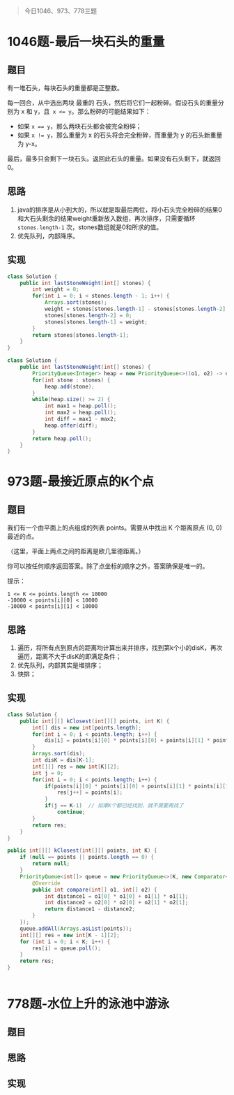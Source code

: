 > 今日1046、973、778三题

# 1046题-最后一块石头的重量

## 题目

有一堆石头，每块石头的重量都是正整数。

每一回合，从中选出两块 最重的 石头，然后将它们一起粉碎。假设石头的重量分别为 x 和 y，且` x <= y`。那么粉碎的可能结果如下：

* 如果 `x == y`，那么两块石头都会被完全粉碎；
* 如果 `x != y`，那么重量为 x 的石头将会完全粉碎，而重量为 y 的石头新重量为 y-x。

最后，最多只会剩下一块石头。返回此石头的重量。如果没有石头剩下，就返回 0。

## 思路

1. java的排序是从小到大的，所以就是取最后两位，将小石头完全粉碎的结果0和大石头剩余的结果weight重新放入数组，再次排序，只需要循环 `stones.length-1` 次，stones数组就是0和所求的值。
2. 优先队列，内部降序。

## 实现

```java
class Solution {
    public int lastStoneWeight(int[] stones) {
        int weight = 0;
        for(int i = 0; i < stones.length - 1; i++) {
            Arrays.sort(stones);
            weight = stones[stones.length-1] - stones[stones.length-2];
            stones[stones.length-2] = 0;
            stones[stones.length-1] = weight;
        }
        return stones[stones.length-1];
    }
}
```

```java
class Solution {
    public int lastStoneWeight(int[] stones) {
        PriorityQueue<Integer> heap = new PriorityQueue<>((o1, o2) -> o2-o1);  // 优先队列默认升序，需要改为降序
        for(int stone : stones) {
            heap.add(stone);
        }
        while(heap.size() >= 2) {
            int max1 = heap.poll();
            int max2 = heap.poll();
            int diff = max1 - max2;
            heap.offer(diff);
        }
        return heap.poll();
    }
}
```



# 973题-最接近原点的K个点

## 题目

我们有一个由平面上的点组成的列表 points。需要从中找出 K 个距离原点 (0, 0) 最近的点。

（这里，平面上两点之间的距离是欧几里德距离。）

你可以按任何顺序返回答案。除了点坐标的顺序之外，答案确保是唯一的。

提示：

```
1 <= K <= points.length <= 10000
-10000 < points[i][0] < 10000
-10000 < points[i][1] < 10000
```

## 思路

1. 遍历，将所有点到原点的距离均计算出来并排序，找到第k个小的disK，再次遍历，距离不大于disK的即满足条件；
2. 优先队列，内部其实是堆排序；
3. 快排；

## 实现

```java
class Solution {
    public int[][] kClosest(int[][] points, int K) {
        int[] dis = new int[points.length];
        for(int i = 0; i < points.length; i++) {
            dis[i] = points[i][0] * points[i][0] + points[i][1] * points[i][1];
        }
        Arrays.sort(dis);
        int disK = dis[K-1];
        int[][] res = new int[K][2];
        int j = 0;
        for(int i = 0; i < points.length; i++) {
            if(points[i][0] * points[i][0] + points[i][1] * points[i][1] <= disK) {
                res[j++] = points[i];
            }
            if(j == K-1)  // 如果K个都已经找到，就不需要再找了
                continue;
        } 
        return res;
    }
}
```

```java
public int[][] kClosest(int[][] points, int K) {
    if (null == points || points.length == 0) {
        return null;
    }
    PriorityQueue<int[]> queue = new PriorityQueue<>(K, new Comparator<int[]>() {
        @Override
        public int compare(int[] o1, int[] o2) {
            int distance1 = o1[0] * o1[0] + o1[1] * o1[1];
            int distance2 = o2[0] * o2[0] + o2[1] * o2[1];
            return distance1 - distance2;
        }
    });
    queue.addAll(Arrays.asList(points));
    int[][] res = new int[K - 1][2];
    for (int i = 0; i < K; i++) {
        res[i] = queue.poll();
    }
    return res;
}
```

```java

```



# 778题-水位上升的泳池中游泳

## 题目



## 思路



## 实现

```java

```

